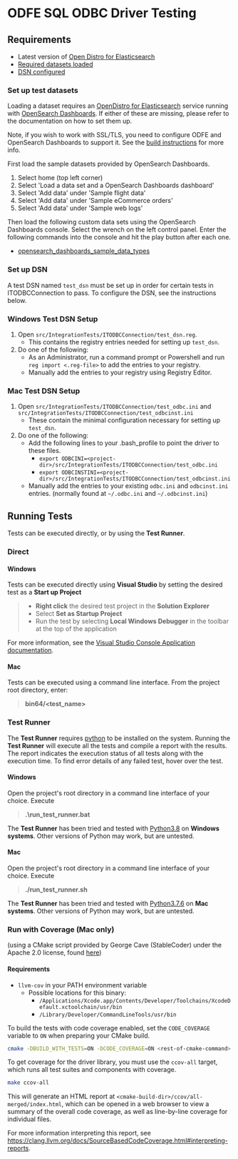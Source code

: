 # ODFE SQL ODBC Driver Testing

## Requirements

* Latest version of [Open Distro for Elasticsearch](https://opendistro.github.io/for-elasticsearch-docs/docs/install/)
* [Required datasets loaded](#set-up-test-datasets)
* [DSN configured](#set-up-dsn)

### Set up test datasets

Loading a dataset requires an [OpenDistro for Elasticsearch](https://opendistro.github.io/for-elasticsearch-docs/docs/install/) service running with [OpenSearch Dashboards](https://opendistro.github.io/for-elasticsearch-docs/docs/kibana/). If either of these are missing, please refer to the documentation on how to set them up.

Note, if you wish to work with SSL/TLS, you need to configure ODFE and OpenSearch Dashboards to support it. See the [build instructions](./BUILD_INSTRUCTIONS.md) for more info.

First load the sample datasets provided by OpenSearch Dashboards.

1. Select home (top left corner)
2. Select 'Load a data set and a OpenSearch Dashboards dashboard'
3. Select 'Add data' under 'Sample flight data'
4. Select 'Add data' under 'Sample eCommerce orders'
5. Select 'Add data' under 'Sample web logs'

Then load the following custom data sets using the OpenSearch Dashboards console.
Select the wrench on the left control panel. Enter the following commands into the console and hit the play button after each one.

* [opensearch_dashboards_sample_data_types](datasets/opensearch_dashboards_sample_data_types.md)

### Set up DSN

A test DSN named `test_dsn` must be set up in order for certain tests in ITODBCConnection to pass. To configure the DSN, see the instructions below.

### Windows Test DSN Setup

1. Open `src/IntegrationTests/ITODBCConnection/test_dsn.reg`.
   * This contains the registry entries needed for setting up `test_dsn`.
2. Do one of the following:
   * As an Administrator, run a command prompt or Powershell and run `reg import <.reg-file>` to add the entries to your registry.
   * Manually add the entries to your registry using Registry Editor.

### Mac Test DSN Setup

1. Open `src/IntegrationTests/ITODBCConnection/test_odbc.ini` and `src/IntegrationTests/ITODBCConnection/test_odbcinst.ini`
   * These contain the minimal configuration necessary for setting up `test_dsn`.
2. Do one of the following:
   * Add the following lines to your .bash_profile to point the driver to these files.
      * `export ODBCINI=<project-dir>/src/IntegrationTests/ITODBCConnection/test_odbc.ini`
      * `export ODBCINSTINI=<project-dir>/src/IntegrationTests/ITODBCConnection/test_odbcinst.ini`
   * Manually add the entries to your existing `odbc.ini` and `odbcinst.ini` entries. (normally found at `~/.odbc.ini` and `~/.odbcinst.ini`)

## Running Tests
Tests can be executed directly, or by using the **Test Runner**.

### Direct

#### Windows

Tests can be executed directly using **Visual Studio** by setting the desired test as a **Start up Project**

>* **Right click** the desired test project in the **Solution Explorer**
>* Select **Set as Startup Project**
>* Run the test by selecting **Local Windows Debugger** in the toolbar at the top of the application

For more information, see the [Visual Studio Console Application documentation](https://docs.microsoft.com/en-us/cpp/build/vscpp-step-2-build?view=vs-2019).

#### Mac

Tests can be executed using a command line interface. From the project root directory, enter:
> **bin64/<test_name>**

### Test Runner

The **Test Runner** requires [python](https://wiki.python.org/moin/BeginnersGuide/Download) to be installed on the system. Running the **Test Runner** will execute all the tests and compile a report with the results. The report indicates the execution status of all tests along with the execution time. To find error details of any failed test, hover over the test.

#### Windows

Open the project's root directory in a command line interface of your choice. Execute
>**.\run_test_runner.bat**

The **Test Runner** has been tried and tested with [Python3.8](https://www.python.org/downloads/release/python-380/) on **Windows systems**. Other versions of Python may work, but are untested.

#### Mac

Open the project's root directory in a command line interface of your choice. Execute
>**./run_test_runner.sh**

The **Test Runner** has been tried and tested with [Python3.7.6](https://www.python.org/downloads/release/python-376/) on **Mac systems**. Other versions of Python may work, but are untested.

### Run with Coverage (Mac only)

(using a CMake script provided by George Cave (StableCoder) under the Apache 2.0 license, found [here](https://github.com/StableCoder/cmake-scripts/blob/master/code-coverage.cmake))

#### Requirements
* `llvm-cov` in your PATH environment variable
   * Possible locations for this binary:
      * `/Applications/Xcode.app/Contents/Developer/Toolchains/XcodeDefault.xctoolchain/usr/bin`
      * `/Library/Developer/CommandLineTools/usr/bin`

To build the tests with code coverage enabled, set the `CODE_COVERAGE` variable to `ON` when preparing your CMake build.
```bash
cmake -DBUILD_WITH_TESTS=ON -DCODE_COVERAGE=ON <rest-of-cmake-command>
```

To get coverage for the driver library, you must use the `ccov-all` target, which runs all test suites and components with coverage.
```bash
make ccov-all
```

This will generate an HTML report at `<cmake-build-dir>/ccov/all-merged/index.html`, which can be opened in a web browser to view a summary of the overall code coverage, as well as line-by-line coverage for individual files.

For more information interpreting this report, see https://clang.llvm.org/docs/SourceBasedCodeCoverage.html#interpreting-reports.

